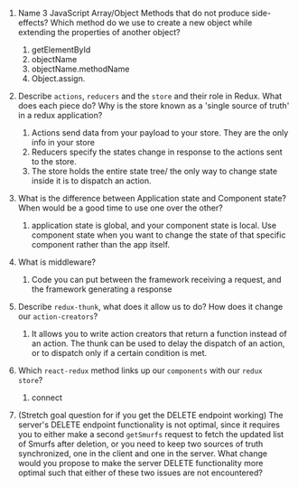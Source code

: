 1.  Name 3 JavaScript Array/Object Methods that do not produce side-effects? Which method do we use to create a new object while extending the properties of another object?
    1. getElementById
    2. objectName
    3. objectName.methodName
    4. Object.assign.

1.  Describe `actions`, `reducers` and the `store` and their role in Redux. What does each piece do? Why is the store known as a 'single source of truth' in a redux application?
    1. Actions send data from your payload to your store. They are the only info in your store
    2. Reducers specify the states change in response to the actions sent to the store.
    3. The store holds the entire state tree/ the only way to change state inside it is to dispatch an action.

1.  What is the difference between Application state and Component state? When would be a good time to use one over the other?
    1. application state is global, and your component state is local. Use component state when you want to change the state of that specific component rather than the app itself.
1.  What is middleware?
    1. Code you can put between the framework receiving a request, and the framework generating a response
1.  Describe `redux-thunk`, what does it allow us to do? How does it change our `action-creators`?
    1. It allows you to write action creators that return a function instead of an action. The thunk can be used to delay the dispatch of an action, or to dispatch only if a certain condition is met.
1.  Which `react-redux` method links up our `components` with our `redux store`?
    1. connect
    
1. (Stretch goal question for if you get the DELETE endpoint working) The server's DELETE endpoint functionality is not optimal, since it requires you to either make a second `getSmurfs` request to fetch the updated list of Smurfs after deletion, or you need to keep two sources of truth synchronized, one in the client and one in the server. What change would you propose to make the server DELETE functionality more optimal such that either of these two issues are not encountered?